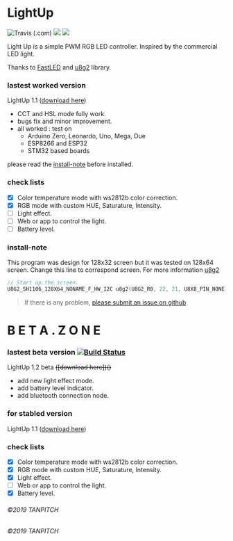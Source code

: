 # LightUp
<img alt="Travis (.com)" src="https://img.shields.io/travis/com/TanPitch/Light-Up?style=for-the-badge"> <img src="https://img.shields.io/badge/Lines%20Of%20Code-308-brightgreen?style=for-the-badge"> <img src="https://img.shields.io/github/v/release/TanPitch/Light-Up?style=for-the-badge">

Light Up is a simple PWM RGB LED controller.
Inspired by the commercial LED light.

Thanks to [FastLED](https://github.com/FastLED/FastLED) and [u8g2](https://github.com/olikraus/u8g2) library.

### lastest worked version
LightUp 1.1 ([download here](https://github.com/TanPitch/Light-Up/releases/tag/1.1))
* CCT and HSL mode fully work.
* bugs fix and minor improvement.
* all worked : test on
  * Arduino Zero, Leonardo, Uno, Mega, Due
  * ESP8266 and ESP32
  * STM32 based boards

please read the [install-note](###install-note) before installed.

### check lists

- [x] Color temperature mode with ws2812b color correction.
- [x] RGB mode with custom HUE, Saturature, Intensity.
- [ ] Light effect.
- [ ] Web or app to control the light.
- [ ] Battery level.

### install-note
This program was design for 128x32 screen but it was tested on 128x64 screen.
Change this line to correspond screen.
For more information [u8g2](https://github.com/olikraus/u8g2)

```C
// Start up the screen.
U8G2_SH1106_128X64_NONAME_F_HW_I2C u8g2(U8G2_R0, 22, 21, U8X8_PIN_NONE);
```

 > If there is any problem, [please submit an issue on github](https://help.github.com/en/articles/creating-an-issue)
 
 # B E T A . Z O N E

### lastest beta version [![Build Status](https://travis-ci.org/TanPitch/Light-Up.svg?branch=Beta)](https://travis-ci.org/TanPitch/Light-Up)

LightUp 1.2 beta <s>([download here])()</s>
* add new light effect mode.
* add battery level indicator.
* add bluetooth connection node.

### for stabled version
LightUp 1.1 ([download here](https://github.com/TanPitch/Light-Up/releases/tag/1.1))

### check lists

- [x] Color temperature mode with ws2812b color correction.
- [x] RGB mode with custom HUE, Saturature, Intensity.
- [X] Light effect.
- [ ] Web or app to control the light.
- [X] Battery level.

###### ©2019 TANPITCH

###### ©2019 TANPITCH
